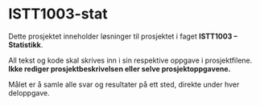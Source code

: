 # ISTT1003-stat

Dette prosjektet inneholder løsninger til prosjektet i faget **ISTT1003 – Statistikk**.

All tekst og kode skal skrives inn i sin respektive oppgave i prosjektfilene.  
**Ikke rediger prosjektbeskrivelsen eller selve prosjektoppgavene.**

Målet er å samle alle svar og resultater på ett sted, direkte under hver deloppgave.
